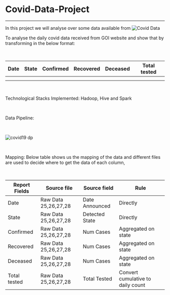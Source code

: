 # Covid-Data-Project
----------------------------

In this project we will analyse over some data available from <img alt="Covid Data" src="https://www.covid19india.org/"/>

To analyse the daily covid data received from GOI website and show that by transforming in the
below format:

<br>

| Date  | State  | Confirmed  | Recovered  | Deceased  | Total tested  |
| ------------ | ------------ | ------------ | ------------ | ------------ | ------------ |
|   |   |   |   |   |   |
|   |   |   |   |   |   |

<br> 

Technological Stacks Implemented: Hadoop, Hive and Spark

<br>

Data Pipeline: 

<br> 

![covid19 dp](https://user-images.githubusercontent.com/87247136/128860228-c455bfee-bbb1-4ce0-b651-cf0cba46943e.jpeg)

<br>

Mapping: Below table shows us the mapping of the data and different files are used to decide where to get
the data of each column,

<br>

| Report Fields  | Source file  | Source field  | Rule  |
| ------------ | ------------ | ------------ | ------------ |
| Date  | Raw Data 25,26,27,28  | Date Announced  | Directly  |
| State  | Raw Data 25,26,27,28  | Detected State  | Directly  |
| Confirmed  | Raw Data 25,26,27,28  | Num Cases  | Aggregated on state  |
| Recovered  | Raw Data 25,26,27,28  | Num Cases  | Aggregated on state   |
| Deceased  | Raw Data 25,26,27,28  | Num Cases  | Aggregated on state  |
| Total tested  | Raw Data 25,26,27,28  | Total Tested  | Convert cumulative to daily count  |
